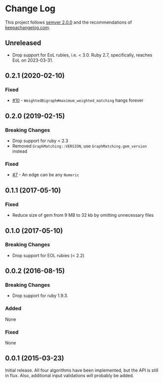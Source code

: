 # Change Log

This project follows [semver 2.0.0][1] and the recommendations
of [keepachangelog.com][2].

## Unreleased

- Drop support for EoL rubies, i.e. < 3.0. Ruby 2.7, specifically, reaches EoL
  on 2023-03-31.

## 0.2.1 (2020-02-10)

### Fixed

- [#10](https://github.com/jaredbeck/graph_matching/pull/10) -
   `WeightedBigraph#maximum_weighted_matching` hangs forever

## 0.2.0 (2019-02-15)

### Breaking Changes

- Drop support for ruby < 2.3
- Removed `GraphMatching::VERSION`, use `GraphMatching.gem_version` instead

### Fixed

- [#7](https://github.com/jaredbeck/graph_matching/pull/7) -
  An edge can be any `Numeric`

## 0.1.1 (2017-05-10)

### Fixed

- Reduce size of gem from 9 MB to 32 kb by omitting unnecessary files

## 0.1.0 (2017-05-10)

### Breaking Changes

- Drop support for EOL rubies (< 2.2)

## 0.0.2 (2016-08-15)

### Breaking Changes

- Drop support for ruby 1.9.3.

### Added

None

### Fixed

None

## 0.0.1 (2015-03-23)

Initial release.  All four algorithms have been implemented, but the API is still in flux.
Also, additional input validations will probably be added.

[1]: http://semver.org/spec/v2.0.0.html
[2]: http://keepachangelog.com/
